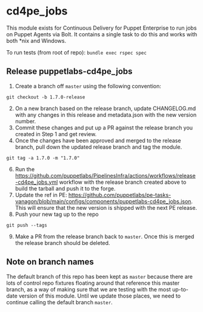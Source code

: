 # cd4pe_jobs

This module exists for Continuous Delivery for Puppet Enterprise to run jobs on Puppet Agents via Bolt. It contains a single task to do this and works with both \*nix and Windows.

To run tests (from root of repo):
`bundle exec rspec spec`

## Release puppetlabs-cd4pe_jobs

1. Create a branch off `master` using the following convention:
```shell
git checkout -b 1.7.0-release
```
2. On a new branch based on the release branch, update CHANGELOG.md with any changes in this release and metadata.json with the new version number.
3. Commit these changes and put up a PR against the release branch you created in Step 1 and get review.
4. Once the changes have been approved and merged to the release branch, pull down the updated release branch and tag the module.
```shell
git tag -a 1.7.0 -m "1.7.0"
```
6. Run the https://github.com/puppetlabs/PipelinesInfra/actions/workflows/release-cd4pe_jobs.yml workflow with the release branch created above to build the tarball and push it to the forge.
7. Update the ref in PE: https://github.com/puppetlabs/pe-tasks-vanagon/blob/main/configs/components/puppetlabs-cd4pe_jobs.json. This will ensure that the new version is shipped with the next PE release.
8. Push your new tag up to the repo
```shell
git push --tags
```
9. Make a PR from the release branch back to `master`. Once this is merged the release branch should be deleted.

## Note on branch names

The default branch of this repo has been kept as `master` because there are lots
of control repo fixtures floating around that reference this master branch, as a
way of making sure that we are testing with the most up-to-date version of this
module. Until we update those places, we need to continue calling the default
branch `master`.
